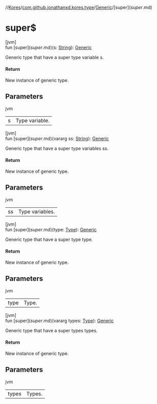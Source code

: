 //[Kores](../../../index.md)/[com.github.jonathanxd.kores.type](../index.md)/[Generic](index.md)/[super$](super$.md)

# super$

[jvm]\
fun [super$](super$.md)(s: [String](https://kotlinlang.org/api/latest/jvm/stdlib/kotlin/-string/index.html)): [Generic](index.md)

Generic type that have a super type variable s.

#### Return

New instance of generic type.

## Parameters

jvm

| | |
|---|---|
| s | Type variable. |

[jvm]\
fun [super$](super$.md)(vararg ss: [String](https://kotlinlang.org/api/latest/jvm/stdlib/kotlin/-string/index.html)): [Generic](index.md)

Generic type that have a super type variables ss.

#### Return

New instance of generic type.

## Parameters

jvm

| | |
|---|---|
| ss | Type variables. |

[jvm]\
fun [super$](super$.md)(type: [Type](https://docs.oracle.com/javase/8/docs/api/java/lang/reflect/Type.html)): [Generic](index.md)

Generic type that have a super type type.

#### Return

New instance of generic type.

## Parameters

jvm

| | |
|---|---|
| type | Type. |

[jvm]\
fun [super$](super$.md)(vararg types: [Type](https://docs.oracle.com/javase/8/docs/api/java/lang/reflect/Type.html)): [Generic](index.md)

Generic type that have a super types types.

#### Return

New instance of generic type.

## Parameters

jvm

| | |
|---|---|
| types | Types. |
